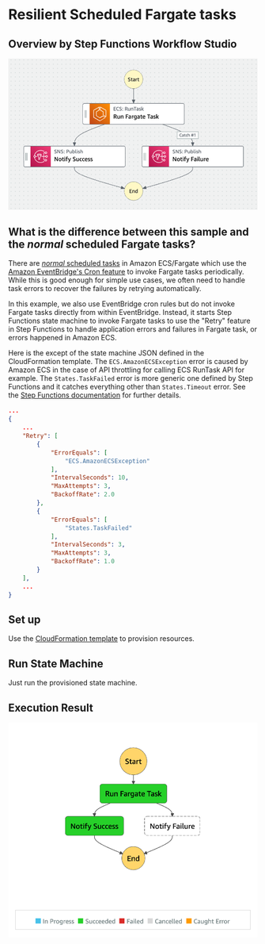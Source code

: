 # Resilient Scheduled Fargate tasks

## Overview by Step Functions Workflow Studio

![overview](./overview.png)

## What is the difference between this sample and the _normal_ scheduled Fargate tasks?

There are [_normal_ scheduled tasks](https://docs.aws.amazon.com/AmazonECS/latest/developerguide/scheduled_tasks.html) in Amazon ECS/Fargate which use the [Amazon EventBridge's Cron feature](https://docs.aws.amazon.com/eventbridge/latest/userguide/eb-create-rule-schedule.html) to invoke Fargate tasks periodically. While this is good enough for simple use cases, we often need to handle task errors to recover the failures by retrying automatically.

In this example, we also use EventBridge cron rules but do not invoke Fargate tasks directly from within EventBridge. Instead, it starts Step Functions state machine to invoke Fargate tasks to use the "Retry" feature in Step Functions to handle application errors and failures in Fargate task, or errors happened in Amazon ECS.

Here is the except of the state machine JSON defined in the CloudFormation template. The `ECS.AmazonECSException` error is caused by Amazon ECS in the case of API throttling for calling ECS RunTask API for example. The `States.TaskFailed` error is more generic one defined by Step Functions and it catches everything other than `States.Timeout` error. See the [Step Functions documentation](https://docs.aws.amazon.com/step-functions/latest/dg/concepts-error-handling.html) for further details.

```json
...
{
    ...
    "Retry": [
        {
            "ErrorEquals": [
                "ECS.AmazonECSException"
            ],
            "IntervalSeconds": 10,
            "MaxAttempts": 3,
            "BackoffRate": 2.0
        },
        {
            "ErrorEquals": [
                "States.TaskFailed"
            ],
            "IntervalSeconds": 3,
            "MaxAttempts": 3,
            "BackoffRate": 1.0
        }
    ],
    ...
}
```

## Set up

Use the [CloudFormation template](./template.yml) to provision resources.

## Run State Machine

Just run the provisioned state machine.

## Execution Result

![result](./result.png)
